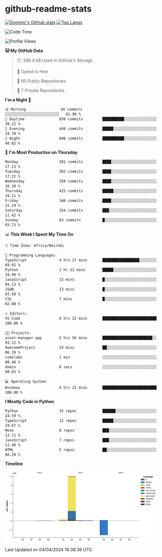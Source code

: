 # github-readme-stats
[![Dominic's GitHub stats](https://github-readme-stats.vercel.app/api?username=Domengo&show_icons=true)](https://github.com/anuraghazra/github-readme-stats)
[![Top Langs](https://github-readme-stats.vercel.app/api/top-langs/?username=Domengo&show_icons=true)](https://github.com/Domengo/github-readme-stats)

<!--START_SECTION:waka-->
![Code Time](http://img.shields.io/badge/Code%20Time-582%20hrs%2010%20mins-blue)

![Profile Views](http://img.shields.io/badge/Profile%20Views-51-blue)

**🐱 My GitHub Data** 

> 📦 396.4 kB Used in GitHub's Storage 
 > 
> 💼 Opted to Hire
 > 
> 📜 60 Public Repositories 
 > 
> 🔑 7 Private Repositories 
 > 
**I'm a Night 🦉** 

```text
🌞 Morning                44 commits          ░░░░░░░░░░░░░░░░░░░░░░░░░   01.98 % 
🌆 Daytime                850 commits         ██████████░░░░░░░░░░░░░░░   38.22 % 
🌃 Evening                440 commits         █████░░░░░░░░░░░░░░░░░░░░   19.78 % 
🌙 Night                  890 commits         ██████████░░░░░░░░░░░░░░░   40.02 % 
```
📅 **I'm Most Productive on Thursday** 

```text
Monday                   381 commits         ████░░░░░░░░░░░░░░░░░░░░░   17.13 % 
Tuesday                  383 commits         ████░░░░░░░░░░░░░░░░░░░░░   17.22 % 
Wednesday                358 commits         ████░░░░░░░░░░░░░░░░░░░░░   16.10 % 
Thursday                 425 commits         █████░░░░░░░░░░░░░░░░░░░░   19.11 % 
Friday                   340 commits         ████░░░░░░░░░░░░░░░░░░░░░   15.29 % 
Saturday                 254 commits         ███░░░░░░░░░░░░░░░░░░░░░░   11.42 % 
Sunday                   83 commits          █░░░░░░░░░░░░░░░░░░░░░░░░   03.73 % 
```


📊 **This Week I Spent My Time On** 

```text
🕑︎ Time Zone: Africa/Nairobi

💬 Programming Languages: 
TypeScript               4 hrs 27 mins       █████████████████░░░░░░░░   69.91 % 
Python                   1 hr 12 mins        █████░░░░░░░░░░░░░░░░░░░░   18.99 % 
JavaScript               15 mins             █░░░░░░░░░░░░░░░░░░░░░░░░   04.13 % 
JSON                     13 mins             █░░░░░░░░░░░░░░░░░░░░░░░░   03.58 % 
CSS                      7 mins              █░░░░░░░░░░░░░░░░░░░░░░░░   02.08 % 

🔥 Editors: 
VS Code                  6 hrs 22 mins       █████████████████████████   100.00 % 

🐱‍💻 Projects: 
asset-manager-app        5 hrs 56 mins       ███████████████████████░░   93.12 % 
AwesomeProject           24 mins             ██░░░░░░░░░░░░░░░░░░░░░░░   06.39 % 
codelabs                 1 min               ░░░░░░░░░░░░░░░░░░░░░░░░░   00.46 % 
domin                    0 secs              ░░░░░░░░░░░░░░░░░░░░░░░░░   00.03 % 

💻 Operating System: 
Windows                  6 hrs 22 mins       █████████████████████████   100.00 % 
```

**I Mostly Code in Python** 

```text
Python                   15 repos            ██████░░░░░░░░░░░░░░░░░░░   24.59 % 
TypeScript               12 repos            █████░░░░░░░░░░░░░░░░░░░░   19.67 % 
Move                     8 repos             ███░░░░░░░░░░░░░░░░░░░░░░   13.11 % 
JavaScript               7 repos             ███░░░░░░░░░░░░░░░░░░░░░░   11.48 % 
HTML                     5 repos             ██░░░░░░░░░░░░░░░░░░░░░░░   08.20 % 
```



**Timeline**

![Lines of Code chart](https://raw.githubusercontent.com/Domengo/Domengo/main/assets/bar_graph.png)


 Last Updated on 04/04/2024 18:38:36 UTC
<!--END_SECTION:waka-->


